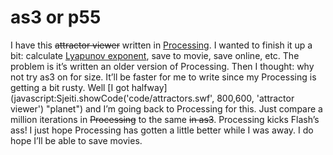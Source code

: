 <!--
  date: 2007-11-02
  modified: 2020-06-01
  slug: as3-or-p55
  type: post
  categories: code, Flash, Processing, ActionScript
-->

# as3 or p55

I have this <del>attractor viewer</del> written in [Processing](http://processing.org/). I wanted to finish it up a bit: calculate [Lyapunov exponent](http://en.wikipedia.org/wiki/Lyapunov_exponent), save to movie, save online, etc. The problem is it’s written an older version of Processing. Then I thought: why not try as3 on for size. It’ll be faster for me to write since my Processing is getting a bit rusty. Well [I got halfway](javascript:Sjeiti.showCode('code/attractors.swf', 800,600, 'attractor viewer') "planet") and I’m going back to Processing for this. Just compare a million iterations in <del>Processing</del> to the same <del>in as3</del>. Processing kicks Flash’s ass! I just hope Processing has gotten a little better while I was away. I do hope I’ll be able to save movies.
